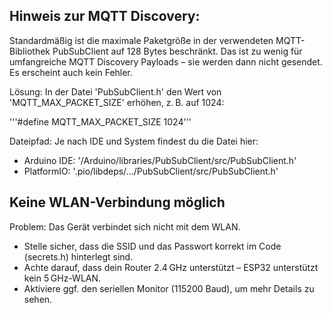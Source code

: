 ## Hinweis zur MQTT Discovery:

Standardmäßig ist die maximale Paketgröße in der verwendeten MQTT-Bibliothek PubSubClient auf 128 Bytes beschränkt. Das ist zu wenig für umfangreiche MQTT Discovery Payloads – sie werden dann nicht gesendet. Es erscheint auch kein Fehler.

Lösung:
In der Datei 'PubSubClient.h' den Wert von 'MQTT_MAX_PACKET_SIZE' erhöhen, z. B. auf 1024:

'''#define MQTT_MAX_PACKET_SIZE 1024'''

Dateipfad:
Je nach IDE und System findest du die Datei hier:
- Arduino IDE: '<Benutzerverzeichnis>/Arduino/libraries/PubSubClient/src/PubSubClient.h'
- PlatformIO: '.pio/libdeps/.../PubSubClient/src/PubSubClient.h'

## Keine WLAN-Verbindung möglich

Problem: Das Gerät verbindet sich nicht mit dem WLAN.
- Stelle sicher, dass die SSID und das Passwort korrekt im Code (secrets.h) hinterlegt sind.
- Achte darauf, dass dein Router 2.4 GHz unterstützt – ESP32 unterstützt kein 5 GHz-WLAN.
- Aktiviere ggf. den seriellen Monitor (115200 Baud), um mehr Details zu sehen.
